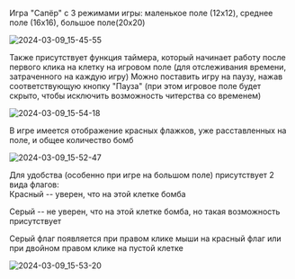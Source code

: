 Игра "Сапёр" с 3 режимами игры: маленькое поле (12x12), среднее поле (16х16), большое поле(20х20)

![2024-03-09_15-45-55](https://github.com/A-nastast1ks/Minesweeper/assets/160312897/b41db4b9-997d-4d1f-9185-5a5e6c97e27d)

Также присутствует функция таймера, который начинает работу после первого клика на клетку на игровом поле (для отслеживания времени, затраченного на каждую игру)
Можно поставить игру на паузу, нажав соответствующую кнопку "Пауза" (при этом игровое поле будет скрыто, чтобы исключить возможность читерства со временем)

![2024-03-09_15-54-18](https://github.com/A-nastast1ks/Minesweeper/assets/160312897/3de3e31d-0b88-45eb-9296-f35459677aba)

В игре имеется отображение красных флажков, уже расставленных на поле, и общее количество бомб

![2024-03-09_15-52-47](https://github.com/A-nastast1ks/Minesweeper/assets/160312897/81fc9566-4365-4356-aec2-e727e1747e93)

Для удобства (особенно при игре на большом поле) присутствует 2 вида флагов:   
Красный -- уверен, что на этой клетке бомба

Серый -- не уверен, что на этой клетке бомба, но такая возможность присутствует

Серый флаг появляется при правом клике мыши на красный флаг или при двойном правом клике на пустой клетке

![2024-03-09_15-53-20](https://github.com/A-nastast1ks/Minesweeper/assets/160312897/1fc7e767-6890-4c05-af6d-df3f6dfe2043)
